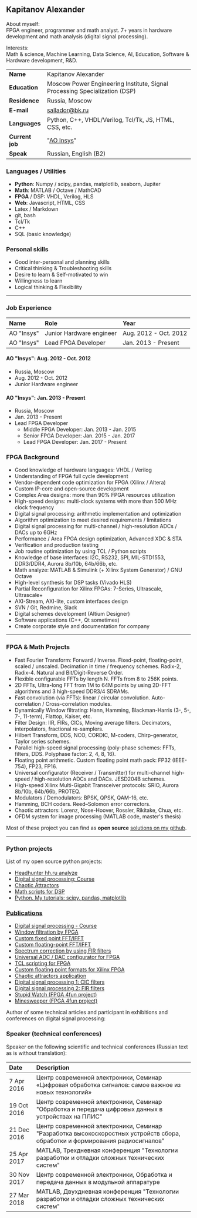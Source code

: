 ## Kapitanov Alexander

About myself:  
FPGA engineer, programmer and math analyst. 7+ years in hardware development and math analysis (digital signal processing).

Interests:  
Math & science, Machine Learning, Data Science, AI, Education, Software & Hardware development, R&D.

|                     |                      |
| :---------------    |:-------------        |
| **Name**            | Kapitanov Alexander  |
| **Education**       | Moscow Power Engineering Institute, Signal Processing Specialization (DSP) |
| **Residence**       | Russia, Moscow       |
| **E-mail**          | <sallador@bk.ru>     |
| **Languages**       | Python, C++, VHDL/Verilog, Tcl/Tk, JS, HTML, CSS, etc. |
| **Current job**     | "[AO Insys](http://www.insys.ru)" |
| **Speak**           | Russian, English (B2) |

### Languages / Utilities

- **Python**: Numpy / scipy, pandas, matplotlib, seaborn, Jupiter
- **Math**: MATLAB / Octave / MathCAD
- **FPGA** / DSP: VHDL, Verilog, HLS
- **Web**: Javascript, HTML, CSS
- Latex / Markdown
- git, bash
- Tcl/Tk
- C++
- SQL (basic knowledge)
 
### Personal skills

* Good inter-personal and planning skills
* Critical thinking & Troubleshooting skills
* Desire to learn & Self-motivated to win
* Willingness to learn
* Logical thinking & Flexibility
____

### Job Experience

| **Name** | **Role** | **Year** |
| :-- | :-- | :-- |
| AO "Insys" | Junior Hardware engineer | Aug. 2012 - Oct. 2012 |
| AO "Insys" | Lead FPGA Developer | Jan. 2013 - Present |

#### AO "Insys": Aug. 2012 - Oct. 2012

- Russia, Moscow
- Aug. 2012 - Oct. 2012
- Junior Hardware engineer

#### AO "Insys": Jan. 2013 - Present

- Russia, Moscow
- Jan. 2013 - Present
- Lead FPGA Developer
  * Middle FPGA Developer: Jan. 2013 - Jan. 2015 
  * Senior FPGA Developer: Jan. 2015 - Jan. 2017 
  * Lead FPGA Developer: Jan. 2017 - Present 

### FPGA Background

* Good knowledge of hardware languages: VHDL / Verilog
* Understanding of FPGA full cycle development
* Vendor-dependent code optimization for FPGA (Xilinx / Altera)
* Custom IP-core and open-source development
* Complex Area designs: more than 90% FPGA resources utilization
* High-speed designs: multi-clock systems with more than 500 MHz clock frequency
* Digital signal processing: arithmetic implementation and optimization
* Algorithm optimization to meet desired requirements / limitations
* Digital signal processing for multi-channel / high-resolution ADCs / DACs up to 6GHz
* Performance / Area FPGA design optimization, Advanced XDC & STA
* Verification and production testing
* Job routine optimization by using TCL / Python scripts
* Knowledge of base interfaces: I2C, RS232, SPI, MIL-STD1553, DDR3/DDR4, Aurora 8b/10b, 64b/66b, etc.
* Math analyze: MATLAB & Simulink (+ Xilinx System Generator) / GNU Octave
* High-level synthesis for DSP tasks (Vivado HLS)
* Partial Reconfiguration for Xilinx FPGAs: 7-Series, Ultrascale, Ultrascale+
* AXI-Stream, AXI-lite, custom interfaces design
* SVN / Git, Redmine, Slack
* Digital schemes development (Altium Designer)
* Software applications (C++, Qt sometimes)
* Create corporate style and documentation for company
____

### FPGA & Math Projects
- Fast Fourier Transform: Forward / Inverse. Fixed-point, floating-point, scaled / unscaled. Decimation in time / frequency schemes. Radix-2, Radix-4. Natural and Bit/Digit-Reverse Order. 
- Flexible configurable FFTs by length N. FFTs from 8 to 256K points. 
- 2D FFTs, Ultra-long FFT from 1M to 64M points by using 2D-FFT algorithms and 3 high-speed DDR3/4 SDRAMs. 
- Fast convolution (via FFTs): linear / circular convolution. Auto-correlation / Cross-correlation modules.
- Dynamically Window filtrating: Hann, Hamming, Blackman-Harris (3-, 5-, 7-, 11-term), Flattop, Kaiser, etc. 
- Filter Design: IIR, FIRs, CICs, Moving average filters. Decimators, interpolators, fractional re-samplers.
- Hilbert Transform, DDS, NCO, CORDIC, M-coders, Chirp-generator, Taylor series schemes.
- Parallel high-speed signal processing (poly-phase schemes: FFTs, filters, DDS. Polyphase factor: 2, 4, 8, 16). 
- Floating point arithmetic. Custom floating point math pack: FP32 (IEEE-754), FP23, FP16. 
- Universal configurator (Receiver / Transmitter) for multi-channel high-speed / high-resolution ADCs and DACs. JESD204B schemes. 
- High-speed Xilinx Multi-Gigabit Transceiver protocols: SRIO, Aurora 8b/10b, 64b/66b, PROTEQ.
- Modulators / Demodulators: BPSK, QPSK, QAM-16, etc.
- Hamming, BCH coders. Reed–Solomon error correctors.
- Chaotic attractors: Lorenz, Nose-Hoover, Rossler, Rikitake, Chua, etc.
- OFDM system for image processing (MATLAB code, master's thesis)

Most of these project you can find as **open source** [solutions on my github](https://github.com/capitanov/).
____

### Python projects 

List of my open source python projects:

- [Headhunter hh.ru analyze](https://github.com/capitanov/hh_research)
- [Digital signal processing: Course](https://github.com/capitanov/dsp-theory)
- [Chaotic Attractors](https://github.com/capitanov/chaospy)
- [Math scripts for DSP](https://github.com/capitanov/dsppy)
- [Python. My tutorials: scipy, pandas, matplotlib](https://github.com/capitanov/py-tutorial)

### [Publications](https://habr.com/users/capitanov/)

- [Digital signal processing - Course](https://habr.com/ru/post/460445/)
- [Window filtration by FPGA](https://habr.com/en/post/427361/)
- [Custom fixed point FFT/IFFT](https://habr.com/en/post/420517/)
- [Custom floating-point FFT/IFFT](https://habr.com/en/post/322728/)
- [Spectrum correction by using FIR filters](https://habr.com/en/post/324986/)
- [Universal ADC / DAC configurator for FPGA](https://habr.com/en/post/313692/)
- [TCL scripting for FPGA](https://habr.com/en/post/308962/)
- [Custom floating point formats for Xilinx FPGA](https://habr.com/en/post/279269/)
- [Chaotic attractors application](https://habr.com/en/post/273915/)
- [Digital signal processing 1: CIC filters](https://habr.com/en/post/274845/)
- [Digital signal processing 2: FIR filters](https://habr.com/en/post/274847/)
- [Stupid Watch (FPGA 4fun project)](https://habr.com/en/post/274843/)
- [Minesweeper (FPGA 4fun project)](https://habr.com/en/post/274841/)


Author of some technical articles and participant in exhibitions and conferences on digital signal processing:

### Speaker (technical conferences)

Speaker on the following scientific and technical conferences (Russian text as is without translation):

| Date | Description 
| :----------   |:-------------        |
| 7 Apr 2016    | Центр современной электроники, Семинар «Цифровая обработка сигналов: самое важное из новых технологий»  |
| 19 Oct 2016   | Центр современной электроники, Семинар "Обработка и передача цифровых данных в устройствах на ПЛИС" |
| 21 Dec 2016   | Центр современной электроники, Семинар "Разработка высокоскоростных устройств сбора, обработки и формирования радиосигналов" |
| 25 Apr 2017   | MATLAB, Трехдневная конференция "Технологии разработки и отладки сложных технических систем" |
| 30 Nov 2017   | Центр современной электроники, Обработка и передача данных в модульной аппаратуре |
| 27 Mar 2018   | MATLAB, Двухдневная конференция "Технологии разработки и отладки сложных технических систем" |
